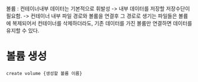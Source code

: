 


볼륨 : 컨테이너내부 데이터는 기본적으로 휘발성 -> 내부 데이터를 저장할 저장수단이 필요함. -> 컨테이너 내부 파일 경로와 볼륨을 연결후 그 경로로 생기는 파일들은 볼륨에 복제되어서 컨테이너를 삭제하더라도, 기존 데이터를 가진 볼륨만 연결하면 데이터를 유지할 수 있다.




# 볼륨 생성
```
create volume {생성할 볼륨 이름}
```